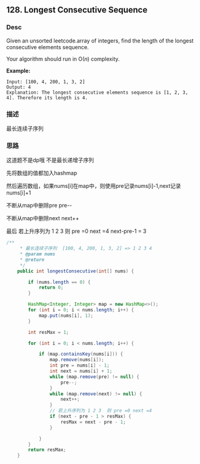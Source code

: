 ## 128. Longest Consecutive Sequence



### Desc

Given an unsorted leetcode.array of integers, find the length of the longest consecutive elements sequence.

Your algorithm should run in O(*n*) complexity.

**Example:**

```
Input: [100, 4, 200, 1, 3, 2]
Output: 4
Explanation: The longest consecutive elements sequence is [1, 2, 3, 4]. Therefore its length is 4.
```



### 描述

最长连续子序列









### 思路

这道题不是dp哦 不是最长递增子序列

先将数组的值都加入hashmap

然后遍历数组，如果nums[i]在map中，则使用pre记录nums[i]-1,next记录nums[i]+1

不断从map中删除pre pre--

不断从map中删除next next++



最后 若上升序列为 1 2 3  则 pre =0 next =4  next-pre-1 = 3

```java
/**
     * 最长连续子序列  [100, 4, 200, 1, 3, 2] => 1 2 3 4
     * @param nums
     * @return
     */
    public int longestConsecutive(int[] nums) {

        if (nums.length == 0) {
            return 0;
        }

        HashMap<Integer, Integer> map = new HashMap<>();
        for (int i = 0; i < nums.length; i++) {
            map.put(nums[i], 1);
        }

        int resMax = 1;

        for (int i = 0; i < nums.length; i++) {

            if (map.containsKey(nums[i])) {
                map.remove(nums[i]);
                int pre = nums[i] - 1;
                int next = nums[i] + 1;
                while (map.remove(pre) != null) {
                    pre--;
                }
                while (map.remove(next) != null) {
                    next++;
                }
                // 若上升序列为 1 2 3  则 pre =0 next =4
                if (next - pre - 1 > resMax) {
                    resMax = next - pre - 1;
                }

            }
        }
        return resMax;
    }
```

